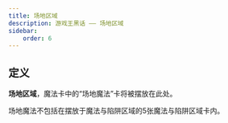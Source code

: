```yaml
---
title: 场地区域
description: 游戏王黑话 —— 场地区域
sidebar:
    order: 6
---
```


## 定义

**场地区域**，魔法卡中的“场地魔法”卡将被摆放在此处。

场地魔法不包括在摆放于魔法与陷阱区域的5张魔法与陷阱区域卡内。
